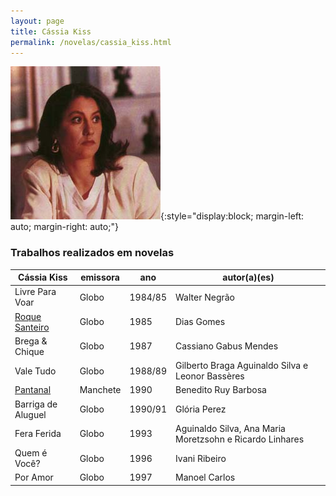 ```yaml
---
layout: page
title: Cássia Kiss
permalink: /novelas/cassia_kiss.html
---
```


![Cássia Kiss](/novelas/img/cassia_kiss.jpg){:style="display:block; margin-left: auto; margin-right: auto;"}

### Trabalhos realizados em novelas

Cássia Kiss | emissora | ano | autor(a)(es)
----------- | -------- | --- | ------------
Livre Para Voar | Globo | 1984/85 | Walter Negrão
[Roque Santeiro](/novelas/roque_santeiro.html) | Globo | 1985 | Dias Gomes
Brega & Chique | Globo | 1987 | Cassiano Gabus Mendes
Vale Tudo | Globo | 1988/89 | Gilberto Braga Aguinaldo Silva e Leonor Bassères
[Pantanal](/novelas/pantanal.html) | Manchete | 1990 | Benedito Ruy Barbosa
Barriga de Aluguel | Globo | 1990/91 | Glória Perez
Fera Ferida | Globo | 1993 | Aguinaldo Silva, Ana Maria Moretzsohn e Ricardo Linhares
Quem é Você? | Globo | 1996 | Ivani Ribeiro
Por Amor | Globo | 1997 | Manoel Carlos